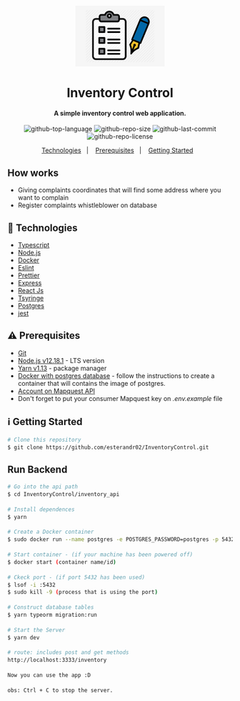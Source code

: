 <p align="center">
  <img alt="logo" src="inventory_api/src/assets/inventory.png" heigh="200px" width="200px"/>
</p>

<h1 align="center">
      Inventory Control
</h1>

<h4 align="center">
  A simple inventory control web application.
</h4>

<p align="center">
  <img alt="github-top-language" src="https://img.shields.io/github/languages/top/esterandr02/InventoryControl">
  <img alt="github-repo-size" src="https://img.shields.io/github/repo-size/esterandr02/InventoryControl?color=red">
  <img alt="github-last-commit" src="https://img.shields.io/github/last-commit/esterandr02/DInventoryControl?color=green">
  <img alt="github-repo-license" src="https://img.shields.io/static/v1?label=license&message=MIT&color=blueviolet">
</p>

<p align="center">
  <a href="#rocket-technologies">Technologies</a>&nbsp;&nbsp;&nbsp;|&nbsp;&nbsp;&nbsp;
  <a href="#warning-prerequisites">Prerequisites</a>&nbsp;&nbsp;&nbsp;|&nbsp;&nbsp;&nbsp;
  <a href="#information_source-getting-started">Getting Started</a>&nbsp;&nbsp;&nbsp;
</p>

## How works

-   Giving complaints coordinates that will find some address where you want to complain
-   Register complaints whistleblower on database

## :rocket: Technologies

-   [Typescript](https://www.typescriptlang.org/)
-   [Node.js](https://nodejs.org/en/)
-   [Docker](https://www.docker.com/)
-   [Eslint](https://eslint.org/docs/about/)
-   [Prettier](https://prettier.io/)
-   [Express](https://expressjs.com/)
-   [React Js](https://pt-br.reactjs.org/)
-   [Tsyringe](https://www.npmjs.com/package/tsyringe)
-   [Postgres](https://www.postgresql.org/about/)
-   [jest](https://jestjs.io/)

## :warning: Prerequisites

-   [Git](https://git-scm.com)
-   [Node.js v12.18.1](https://nodejs.org/dist/v12.18.1/node-v12.18.1-linux-x64.tar.xz) - LTS version
-   [Yarn v1.13](https://yarnpkg.com/getting-started) - package manager
-   [Docker with postgres database](https://hub.docker.com/_/postgres) - follow the instructions to create a container that will contains the image of postgres.
-   [Account on Mapquest API](https://reactjs.org/)
-   Don't forget to put your consumer Mapquest key on _.env.example_ file

## :information_source: Getting Started

```bash
# Clone this repository
$ git clone https://github.com/esterandr02/InventoryControl.git
```
## Run Backend

```bash
# Go into the api path
$ cd InventoryControl/inventory_api

# Install dependences
$ yarn

# Create a Docker container
$ sudo docker run --name postgres -e POSTGRES_PASSWORD=postgres -p 5432:5432 -d postgres

# Start container - (if your machine has been powered off)
$ docker start (container name/id)

# Ckeck port - (if port 5432 has been used)
$ lsof -i :5432
$ sudo kill -9 (process that is using the port)

# Construct database tables
$ yarn typeorm migration:run

# Start the Server
$ yarn dev

# route: includes post and get methods
http://localhost:3333/inventory

Now you can use the app :D

obs: Ctrl + C to stop the server.
```
